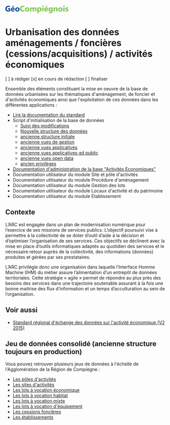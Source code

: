 ![picto](https://github.com/sigagglocompiegne/orga_gest_igeo/blob/master/doc/img/geocompiegnois_2020_reduit_v2.png)

# Urbanisation des données aménagements / foncières (cessions/acquisitions) / activités économiques

[ ] à rédiger [x] en cours de rédaction [ ] finaliser

Ensemble des éléments constituant la mise en oeuvre de la base de données urbanisées sur les thématiques d'aménagement, de foncier et d'activités économiques ainsi que l'exploitation de ces données dans les différentes applications :

- [Lire la documentation du standard](gabarit/livrables.md)
- Script d'initialisation de la base de données
  * [Suivi des modifications](bdd/afe_00_trace.sql)
  * [Nouvelle structure des données](bdd/afe_101_squelette.sql)
  * [ancienne  structure initiale](bdd/afe_10_squelette.sql)
  * [ancienne  vues de gestion](bdd/afe_20_vues_gestion.sql)
  * [ancienne vues applicatives](bdd/afe_21_vues_xapps.sql)
  * [ancienne vues applicatives gd public](bdd/afe_22_vues_xapps_pub.sql)
  * [ancienne vues open data](bdd/afe_23_vues_xopendate.sql)
  * [ancien privilèges](bdd/afe_99_grant.sql)  
- [Documentation d'administration de la base "Activités Economiques"](bdd/doc_admin_bd_amt_fon_eco.md)
- Documentation utilisateur du module Site et pôle d'activités
- Documentation utilisateur du module Procédure d'aménagement
- Documentation utilisateur du module Gestion des lots
- Documentation utilisateur du module Locaux d'activité et du patrimoine
- Documentation utilisateur du module Etablissement



## Contexte

L’ARC est engagée dans un plan de modernisation numérique pour l’exercice de ses missions de services publics. L’objectif poursuivi vise à permettre à la collectivité de se doter d’outil d’aide à la décision et d’optimiser l’organisation de ses services. Ces objectifs se déclinent avec la mise en place d’outils informatiques adaptés au quotidien des services et le nécessaire retour auprès de la collectivité, des informations (données) produites et gérées par ses prestataires. 

L’ARC privilégie donc une organisation dans laquelle l’Interface Homme Machine (IHM) du métier assure l’alimentation d’un entrepôt de données territoriales. Cette stratégie « agile » permet de répondre au plus près des besoins des services dans une trajectoire soutenable assurant à la fois une bonne maitrise des flux d’information et un temps d’acculturation au sein de l’organisation.

## Voir aussi

- [Standard régional d'échange des données sur l'activité économique (V2 2015)](https://geo.compiegnois.fr/documents/metiers/eco/modele_groupe_activite_economique_version2_2015.pdf)


## Jeu de données consolidé (ancienne structure toujours en production)

Vous pouvez retrouver plusieurs jeux de données à l'échelle de l'Agglomération de la Région de Compiègne :
 * [Les pôles d'activités](https://geo.compiegnois.fr/geonetwork/srv/fre/catalog.search#/metadata/8db8e6ee-0f87-4926-a559-4769c01ddb28)
 * [Les sites d'activités](https://geo.compiegnois.fr/geonetwork/srv/fre/catalog.search#/metadata/8653f903-ccf8-42a9-a298-90f24d7ee0e0)
 * [Les lots à vocation économique](https://geo.compiegnois.fr/geonetwork/srv/fre/catalog.search#/metadata/b62edffb-14bb-4460-8f4e-3c1dc2bcd368)
 * [Les lots à vocation habitat](https://geo.compiegnois.fr/geonetwork/srv/fre/catalog.search#/metadata/289f9a02-fd1e-4df1-9710-188e17758082)
 * [Les lots à vocation mixte](https://geo.compiegnois.fr/geonetwork/srv/fre/catalog.search#/metadata/f2336765-c302-49ae-9c82-ad02227fd52d)
 * [Les lots à vocation d'équipement](https://geo.compiegnois.fr/geonetwork/srv/fre/catalog.search#/metadata/b54beae3-822d-4bc7-867c-84b8c26c596e)
 * [Les cessions foncières](https://geo.compiegnois.fr/geonetwork/srv/fre/catalog.search#/metadata/e35607f5-ff9b-4d34-a4f5-7d1d87671f41)
 * [Les établissements](https://geo.compiegnois.fr/geonetwork/srv/fre/catalog.search#/metadata/b1344995-4703-41ac-8867-ac2a398666b1)
